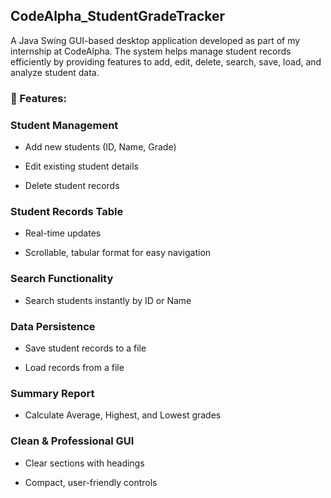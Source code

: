 ## CodeAlpha_StudentGradeTracker
A Java Swing GUI-based desktop application developed as part of my internship at CodeAlpha.
The system helps manage student records efficiently by providing features to add, edit, delete, search, save, load, and analyze student data.

### 🚀 Features:

### Student Management

* Add new students (ID, Name, Grade)

* Edit existing student details

* Delete student records

### Student Records Table

* Real-time updates

* Scrollable, tabular format for easy navigation

### Search Functionality

* Search students instantly by ID or Name

### Data Persistence

* Save student records to a file

* Load records from a file

### Summary Report

* Calculate Average, Highest, and Lowest grades

### Clean & Professional GUI

* Clear sections with headings

* Compact, user-friendly controls
